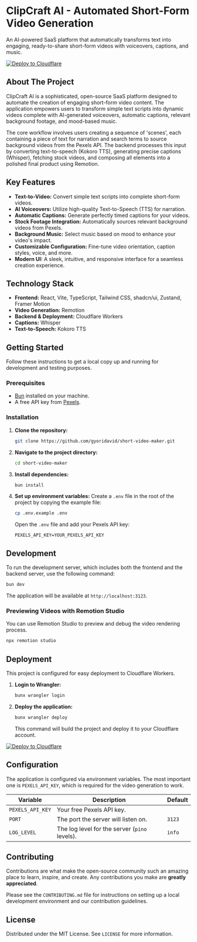 # ClipCraft AI - Automated Short-Form Video Generation

An AI-powered SaaS platform that automatically transforms text into engaging, ready-to-share short-form videos with voiceovers, captions, and music.

[![Deploy to Cloudflare](https://deploy.workers.cloudflare.com/button)](https://deploy.workers.cloudflare.com/?url=https://github.com/matsos10/generated-app-20250926-090709)

## About The Project

ClipCraft AI is a sophisticated, open-source SaaS platform designed to automate the creation of engaging short-form video content. The application empowers users to transform simple text scripts into dynamic videos complete with AI-generated voiceovers, automatic captions, relevant background footage, and mood-based music.

The core workflow involves users creating a sequence of 'scenes', each containing a piece of text for narration and search terms to source background videos from the Pexels API. The backend processes this input by converting text-to-speech (Kokoro TTS), generating precise captions (Whisper), fetching stock videos, and composing all elements into a polished final product using Remotion.

## Key Features

- **Text-to-Video:** Convert simple text scripts into complete short-form videos.
- **AI Voiceovers:** Utilize high-quality Text-to-Speech (TTS) for narration.
- **Automatic Captions:** Generate perfectly timed captions for your videos.
- **Stock Footage Integration:** Automatically sources relevant background videos from Pexels.
- **Background Music:** Select music based on mood to enhance your video's impact.
- **Customizable Configuration:** Fine-tune video orientation, caption styles, voice, and more.
- **Modern UI:** A sleek, intuitive, and responsive interface for a seamless creation experience.

## Technology Stack

- **Frontend:** React, Vite, TypeScript, Tailwind CSS, shadcn/ui, Zustand, Framer Motion
- **Video Generation:** Remotion
- **Backend & Deployment:** Cloudflare Workers
- **Captions:** Whisper
- **Text-to-Speech:** Kokoro TTS

## Getting Started

Follow these instructions to get a local copy up and running for development and testing purposes.

### Prerequisites

- [Bun](https://bun.sh/) installed on your machine.
- A free API key from [Pexels](https://www.pexels.com/api/).

### Installation

1.  **Clone the repository:**
    ```sh
    git clone https://github.com/gyoridavid/short-video-maker.git
    ```
2.  **Navigate to the project directory:**
    ```sh
    cd short-video-maker
    ```
3.  **Install dependencies:**
    ```sh
    bun install
    ```
4.  **Set up environment variables:**
    Create a `.env` file in the root of the project by copying the example file:
    ```sh
    cp .env.example .env
    ```
    Open the `.env` file and add your Pexels API key:
    ```
    PEXELS_API_KEY=YOUR_PEXELS_API_KEY
    ```

## Development

To run the development server, which includes both the frontend and the backend server, use the following command:

```sh
bun dev
```

The application will be available at `http://localhost:3123`.

### Previewing Videos with Remotion Studio

You can use Remotion Studio to preview and debug the video rendering process.

```sh
npx remotion studio
```

## Deployment

This project is configured for easy deployment to Cloudflare Workers.

1.  **Login to Wrangler:**
    ```sh
    bunx wrangler login
    ```
2.  **Deploy the application:**
    ```sh
    bunx wrangler deploy
    ```
    This command will build the project and deploy it to your Cloudflare account.

[![Deploy to Cloudflare](https://deploy.workers.cloudflare.com/button)](https://deploy.workers.cloudflare.com/?url=https://github.com/matsos10/generated-app-20250926-090709)

## Configuration

The application is configured via environment variables. The most important one is `PEXELS_API_KEY`, which is required for the video generation to work.

| Variable         | Description                                   | Default |
| ---------------- | --------------------------------------------- | ------- |
| `PEXELS_API_KEY` | Your free Pexels API key.                     |         |
| `PORT`           | The port the server will listen on.           | `3123`  |
| `LOG_LEVEL`      | The log level for the server (`pino` levels). | `info`  |

## Contributing

Contributions are what make the open-source community such an amazing place to learn, inspire, and create. Any contributions you make are **greatly appreciated**.

Please see the `CONTRIBUTING.md` file for instructions on setting up a local development environment and our contribution guidelines.

## License

Distributed under the MIT License. See `LICENSE` for more information.